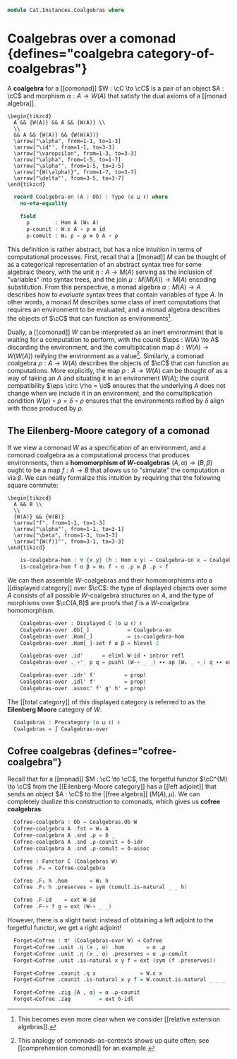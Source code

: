 <!--
```agda
open import Cat.Diagram.Comonad
open import Cat.Displayed.Total
open import Cat.Functor.Adjoint
open import Cat.Displayed.Base
open import Cat.Prelude

import Cat.Reasoning

open Total-hom
open Functor
open _=>_
open _⊣_
```
-->

```agda
module Cat.Instances.Coalgebras where
```

# Coalgebras over a comonad {defines="coalgebra category-of-coalgebras"}

A **coalgebra** for a [[comonad]] $W : \cC \to \cC$ is a pair of an object
$A : \cC$ and morphism $\alpha : A \to W(A)$ that satisfy the dual axioms
of a [[monad algebra]].

~~~{.quiver}
\begin{tikzcd}
  A && {W(A)} && A && {W(A)} \\
  \\
  && A && {W(A)} && {W(W(A))}
  \arrow["\alpha", from=1-1, to=1-3]
  \arrow["\id"', from=1-1, to=3-3]
  \arrow["\varepsilon", from=1-3, to=3-3]
  \arrow["\alpha", from=1-5, to=1-7]
  \arrow["\alpha"', from=1-5, to=3-5]
  \arrow["{W(\alpha)}", from=1-7, to=3-7]
  \arrow["\delta"', from=3-5, to=3-7]
\end{tikzcd}
~~~

<!--
```agda
module _ {o ℓ} {C : Precategory o ℓ} {W : Functor C C} (cm : Comonad-on W) where
  open Cat.Reasoning C
  private module W = Comonad-on cm
  open W
```
-->

```agda
  record Coalgebra-on (A : Ob) : Type (o ⊔ ℓ) where
    no-eta-equality

    field
      ρ        : Hom A (W₀ A)
      ρ-counit : W.ε A ∘ ρ ≡ id
      ρ-comult : W₁ ρ ∘ ρ ≡ δ A ∘ ρ
```

This definition is rather abstract, but has a nice intuition in terms of
computational processes. First, recall that a [[monad]] $M$ can be
thought of as a categorical representation of an abstract syntax tree
for some algebraic theory, with the unit $\eta : A \to M(A)$ serving as
the inclusion of "variables" into syntax trees, and the join $\mu :
M(M(A)) \to M(A)$ encoding substitution. From this perspective, a monad
algebra $\alpha : M(A) \to A$ describes how to *evaluate* syntax trees
that contain variables of type $A$. In other words, a monad $M$
describes some class of inert computations that requires an environment
to be evaluated, and a monad algebra describes the objects of $\cC$ that
can function as environments[^1].

[^1]: This becomes even more clear when we consider [[relative extension algebras]].

Dually, a [[comonad]] $W$ can be interpreted as an inert environment
that is waiting for a computation to perform, with the counit $\eps :
W(A) \to A$ discarding the environment, and the comultiplication map
$\delta : W(A) \to W(W(A))$ reifying the environment as a value[^2].
Similarly, a comonad coalgebra $\rho : A \to W(A)$ describes the objects
of $\cC$ that can function as computations. More explicitly, the map
$\rho : A \to W(A)$ can be thought of as a way of taking an $A$ and
situating it in an environment $W(A)$; the counit compatibility $\eps
\circ \rho = \id$ ensures that the underlying $A$ does not change when
we include it in an environment, and the comultiplication condition
$W(\rho) \circ \rho = \delta \circ \rho$ ensures that the environments
reified by $\delta$ align with those produced by $\rho$.

[^2]: This analogy of comonads-as-contexts shows up quite often; see
[[comprehension comonad]] for an example.

<!--
```agda
  open Coalgebra-on
  module _ where
    open Displayed
```
-->

## The Eilenberg-Moore category of a comonad

If we view a comonad $W$ as a specification of an environment, and a
comonad coalgebra as a computational process that produces environments,
then a **homomorphism of $W$-coalgebras** $(A, \alpha) \to (B, \beta)$
ought to be a map $f : A \to B$ that allows us to "simulate" the
computation $\alpha$ via $\beta$. We can neatly formalize this intuition
by requiring that the following square commute:

~~~{.quiver}
\begin{tikzcd}
  A && B \\
  \\
  {W(A)} && {W(B)}
  \arrow["f", from=1-1, to=1-3]
  \arrow["\alpha"', from=1-1, to=3-1]
  \arrow["\beta", from=1-3, to=3-3]
  \arrow["{W(f)}"', from=3-1, to=3-3]
\end{tikzcd}
~~~

```agda
    is-coalgebra-hom : ∀ {x y} (h : Hom x y) → Coalgebra-on x → Coalgebra-on y → Type _
    is-coalgebra-hom f α β = W₁ f ∘ α .ρ ≡ β .ρ ∘ f
```

We can then assemble $W$-coalgebras and their homomorphisms into a
[[displayed category]] over $\cC$: the type of displayed objects over
some $A$ consists of all possible $W$-coalgebra structures on $A$, and
the type of morphisms over $\cC(A,B)$ are proofs that $f$ is a
$W$-coalgebra homomorphism.

```agda
    Coalgebras-over : Displayed C (o ⊔ ℓ) ℓ
    Coalgebras-over .Ob[_]            = Coalgebra-on
    Coalgebras-over .Hom[_]           = is-coalgebra-hom
    Coalgebras-over .Hom[_]-set f α β = hlevel 2

    Coalgebras-over .id'      = eliml W-id ∙ intror refl
    Coalgebras-over ._∘'_ p q = pushl (W-∘ _ _) ∙∙ ap (W₁ _ ∘_) q ∙∙ extendl p

    Coalgebras-over .idr' f'         = prop!
    Coalgebras-over .idl' f'         = prop!
    Coalgebras-over .assoc' f' g' h' = prop!
```

The [[total category]] of this displayed category is referred to as the
**Eilenberg Moore** category of $W$.

```agda
  Coalgebras : Precategory (o ⊔ ℓ) ℓ
  Coalgebras = ∫ Coalgebras-over
```

<!--
```agda
  module Coalgebras = Cat.Reasoning Coalgebras

module _ {o ℓ} {C : Precategory o ℓ} {F : Functor C C} {W : Comonad-on F} where instance
  Extensional-coalgebra-hom
    : ∀ {ℓr} {x y} ⦃ _ : Extensional (C .Precategory.Hom (x .fst) (y .fst)) ℓr ⦄
    → Extensional (Coalgebras.Hom W x y) ℓr
  Extensional-coalgebra-hom ⦃ e ⦄ = injection→extensional! (λ p → total-hom-path (Coalgebras-over W) p prop!) e

module _ {o ℓ} {C : Precategory o ℓ} {F : Functor C C} (W : Comonad-on F) where
  open Cat.Reasoning C
  private module W = Comonad-on W
  open Coalgebra-on
  open W
```
-->

## Cofree coalgebras {defines="cofree-coalgebra"}

Recall that for a [[monad]] $M : \cC \to \cC$, the forgetful functor
$\cC^{M} \to \cC$ from the [[Eilenberg-Moore category]] has a [[left
adjoint]] that sends an object $A : \cC$ to the [[free algebra]] $(M(A),
\mu)$. We can completely dualize this construction to comonads, which
gives us **cofree coalgebras**.

```agda
  Cofree-coalgebra : Ob → Coalgebras.Ob W
  Cofree-coalgebra A .fst = W₀ A
  Cofree-coalgebra A .snd .ρ = δ _
  Cofree-coalgebra A .snd .ρ-counit = δ-idr
  Cofree-coalgebra A .snd .ρ-comult = δ-assoc

  Cofree : Functor C (Coalgebras W)
  Cofree .F₀ = Cofree-coalgebra

  Cofree .F₁ h .hom       = W₁ h
  Cofree .F₁ h .preserves = sym (comult.is-natural _ _ h)

  Cofree .F-id    = ext W-id
  Cofree .F-∘ f g = ext (W-∘ _ _)
```

However, there is a slight twist: instead of obtaining a left adjoint to
the forgetful functor, we get a right adjoint!

```agda
  Forget⊣Cofree : πᶠ (Coalgebras-over W) ⊣ Cofree
  Forget⊣Cofree .unit .η (x , α) .hom       = α .ρ
  Forget⊣Cofree .unit .η (x , α) .preserves = α .ρ-comult
  Forget⊣Cofree .unit .is-natural x y f = ext (sym (f .preserves))

  Forget⊣Cofree .counit .η x              = W.ε x
  Forget⊣Cofree .counit .is-natural x y f = W.counit.is-natural _ _ _

  Forget⊣Cofree .zig {A , α} = α .ρ-counit
  Forget⊣Cofree .zag         = ext δ-idl
```

<!--
```agda
  to-cofree-hom
    : ∀ {X Y} → Hom (X .fst) Y → Coalgebras.Hom W X (Cofree-coalgebra Y)
  to-cofree-hom f = L-adjunct Forget⊣Cofree f
```
-->
